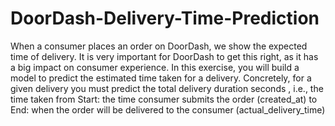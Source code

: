 # DoorDash-Delivery-Time-Prediction
 When a consumer places an order on DoorDash, we show the expected time of delivery. It is very important for DoorDash to get this right, as it has a big impact on consumer experience. In this exercise, you will build a model to predict the estimated time taken for a delivery.  Concretely, for a given delivery you must predict the total delivery duration seconds , i.e., the time taken from  Start: the time consumer submits the order (created_at) to End: when the order will be delivered to the consumer (actual_delivery_time)
